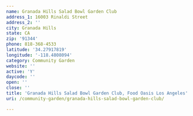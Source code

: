 ```yaml
---
name: Granada Hills Salad Bowl Garden Club
address_1: 16003 Rinaldi Street
address_2: ''
city: Granada Hills
state: CA
zip: '91344'
phone: 818-368-4533
latitude: '34.27917819'
longitude: '-118.4808094'
category: Community Garden
website: ''
active: 'Y'
daycode: ''
open: ''
close: ''
title: 'Granada Hills Salad Bowl Garden Club, Food Oasis Los Angeles'
uri: /community-garden/granada-hills-salad-bowl-garden-club/

---
```

